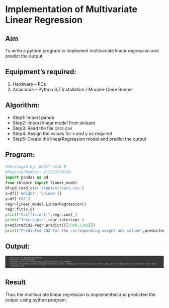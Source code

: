 # Implementation of Multivariate Linear Regression
## Aim
To write a python program to implement multivariate linear regression and predict the output.
## Equipment’s required:
1.	Hardware – PCs
2.	Anaconda – Python 3.7 Installation / Moodle-Code Runner
## Algorithm:
- Step1: Import panda
- Step2: Import linear model from sklearn
- Step3: Read the file cars.csv
- Step4: Assign the values for x and y as required
- Step5: Create the linearRegression model and predict the output

## Program:
```Python
#Developed by: ROHIT JAIN D
#RegisterNumber: 212222230120
import pandas as pd
from sklearn import linear_model
df=pd.read_csv('/content/cars.csv')
x=df[['Weight','Volume']]
y=df['CO2']
regr=linear_model.LinearRegression()
regr.fit(x,y)
print("Coefficient:",regr.coef_)
print("Intercept:",regr.intercept_)
predictedCO2=regr.predict([[3300,1300]])
print("Predicted CO2 for the corresponding weight and volume",predictedCO2)
```
## Output:
![OUTPUT](./output.png)

## Result
Thus the multivariate linear regression is implemented and predicted the output using python program.